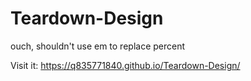 # Teardown-Design
ouch, shouldn't use em to replace percent

Visit it: https://q835771840.github.io/Teardown-Design/
